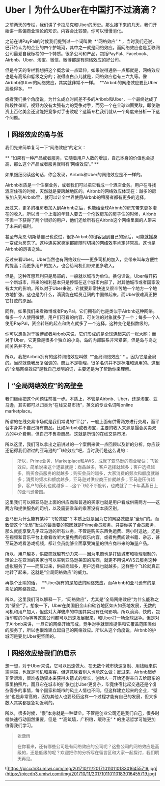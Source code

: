 # Uber丨为什么Uber在中国打不过滴滴？

之前两天的专栏，我们讲了卡拉尼克和Uber的历史。那么接下来的几天，我们开始讲一些偏商业理论的知识。内容会比较硬，你可以慢慢消化。

之前在讲PayPal的时候我们提到过一个词叫做  *“网络效应” * ，当时我们还说，巴菲特认为的企业的四个护城河，其中之一就是网络效应。而网络效应也是互联网公司最爱自我标榜的一个特质。很多公司和产品，包括PayPal、Facebook、Airbnb、Uber、淘宝、微信、微博都是有网络效应的好公司。

但是今天的专栏我想把这个概念做一点延伸。如果说得通俗一点那就是，网络效应也是有高级和低级之分的；说得直白点儿就是，网络效应也有三六九等。像Airbnb和Uber的网络效应，其实就非常不一样。  **Airbnb的网络效应要比Uber高级得多。 **

或者我们换个角度说，为什么成立时间差不多的Aribnb和Uber，一个最终达成了阶段性垄断，视野内没有太强有力的竞争对手，而另一个在全球四面受敌，即使融资上百亿美金还没能把竞争对手击败呢？这篇专栏我们就从一个角度来分析一下这个问题。

## 丨网络效应的高与低

我们先来简单复习一下“网络效应”的定义：

 ** “如果有一种产品或者服务，它随着用户人数的增加，自己本身的价值也会提高，那么这个产品或者服务就叫有‘网络效应’。” **

如果细细阅读这句话，你会发现，Airbnb和Uber的网络效应是不一样的。

Airbnb本质是一个住宿业务，或者我们可以把它看成一个酒店业务。用户在寻找酒店住宿的时候，天然就是要跨越地区的。Airbnb的网络效应体现在：越多的房东加入到Airbnb里，就可以让全世界使用Airbnb的租房者都有更多的选择。

反过来，更多的租房者加入到Airbnb之后，也能给全球Airbnb的房东带来更多潜在的收入。所以当一个上海的年轻人要去一个伦敦房东的房子住的时候，Airbnb不但一下获得了两个很好的用户，他们还给所有在Airbnb这个网络里面的人带来了未来的福利。

甚至布莱恩·切斯基自己也说过，很多Airbnb的租客回到自己的家后，可能就摇身一变成为房东了。这种连买家卖家都能随时切换的网络效率肯定非常高。这也是Airbnb的厉害之处。

反过来看Uber。Uber当然也有网络效应——更多司机的加入，会带来叫车方便性的提高；而更多用户的加入，也会给司机们带来更多收入。

但是，这种互惠互利只是局部的，一般就以城市为单位。换句话说，Uber每开拓一个新城市，带来的福利基本只是停留在这个城市内部了，对其他城市或者国家没有太大的影响。所以对于Uber来说，它就要非常快速又很辛苦地一个地方一个地方地扩张。这也是为什么，滴滴能在幅员辽阔的中国做起来，而Uber很难真正把它打败的原因。

同样，如果我们来看微博或者PayPal。它们拥有的也是类似于Airbnb这种网络。每多一个人使用微博，用户们可看的内容、可关注的对象就多了一个；每多一个人使用PayPal，资金转账的起点和终点就多了一个选择。这种变化是指数级的。

你可以想象对于微博或者Airbnb来说，它们形成的是全球连起来的一张大网；而对于Uber，它更像是很多个独立的小岛，岛的内部联系非常紧密，但是岛与岛之间关系并不大。

所以，我把Airbnb拥有的这种网络效应叫做  *“全局网络效应” * 。因为它是全局的。当然就像我反复强调的，商业不是物理，很多名词并不是标准和通用的。这里的“全局网络效应”是我自己发明的词，主要还是为了帮助你来理解。

## 丨“全局网络效应”的高壁垒

我们继续把这个问题往前推一步。本质上，不管是Airbnb、Uber，还是淘宝、亚马逊，其实都可以归类为“在线交易市场”，英文的专业名词叫online marketplace。

所谓的在线交易市场就是我们常说的“平台”，一般上面有供需两方进行交易，而平台本身并不自己持有商品。比如Airbnb或者淘宝，主要的收入来源是撮合买卖双方的中介费用，但自己不售卖商品。这就是所谓的在线交易市场。

所以这里，我们可以拿出之前讲过的一个案例来做一点回顾以及新的分析。你应该还记得我们讲过的亚马逊的“飞轮效应”吧，当时我们是这么说的：

> 所以，Prime业务、Marketplace和AWS，成就了亚马逊的商业秘诀：飞轮效应。简单说来这个逻辑就是：商品越多，客户选择就越多；客户选择越多，购买会员服务的就越多；购买会员的越多，大家消费的频次和额度就越多；消费的频次和额度越多，亚马逊对供应商压价就越多；亚马逊压价越多，客户的获利也就越多……这个飞轮不断旋转，也成就了二十年蒸蒸日上的亚马逊帝国。

这里我们可以把亚马逊上面的供应商和普通的买家也就是用户看成供需两方——这两方和提供服务的司机，以及需要乘车的乘客没有本质区别。

亚马逊为什么能有某种“飞轮效应”？本质上就是因为它的网路效应是“全局”的。而致使这个“全局”发生的最重要的原因就是Prime会员服务。只要你买了会员服务，那么就能享受几乎亚马逊的所有业务，不管是购买东西免运费、两小时送达，还是在视频和音乐平台上收看收听大量免费的娱乐内容，或者免费阅读书籍、杂志，甚至玩游戏看游戏视频，都让会员能够全面享受海量的供应商带来的海量产品。

所以，用户越多，供应商就越有动力来——因为电商也是打破城市和物理限制的，理论上在亚洲的买家也可以买到亚马逊美国的东西，就更不用说AWS云服务这种虚拟服务了——而反过来，供应商越多，用户选择也就越多。这样整个飞轮就真正地转了起来。这就是“全局网络效应”的威力。

再换个比喻的话，  **Uber拥有的是加法的网络效应，而Airbnb和亚马逊有的是乘法的网络效应。 **

所以，这里我们可以解释一下，“网络效应”，尤其是“全局网络效应”为什么能称之为“壁垒”了。想象一下，Uber在美国旧金山和硅谷地区如火如荼地发展，无数的司机和用户加入，但这对大洋彼岸的中国其实没有任何影响，所以滴滴、快的，包括印度的Ola等等这些公司都可以迅速发展起来，和Uber打一场全球战争。但是对于Airbnb来讲，一旦它的网络开始形成，竞争对手就很难提供和它覆盖范围类似的服务了，所以也很难建立起自己的网络效应。所以从这个角度说，Airbnb的护城河是要比Uber更坚固的。

## 丨网络效应给我们的启示

想一想，对于Uber来说，它可以迅速做大、在无数个城市快速复制、用钱砸来供需两端，也就是司机和乘客，但这意味着别人也能这么做；反过来，Airbnb起步非常艰难，很难撬动资本来获得火箭式的增长，创始人一开始还得亲自去给房东的家里拍照片。而且它在城市的扩张也比Uber更复杂，毕竟住宿比起交通还是个复杂得多的事情，每个国家和城市的风土人情也不同。但这样建立起来的企业，“壁垒”也是非常高的，因为其他人也要经历这样一个过程才能有自己的发展，但大多数人其实都是急功近利的。

所以，很多时候，“慢”本身就是一种壁垒。不管是创业公司还是我们自己，很多时候快速行动固然重要，但是  *“高筑墙，广积粮，缓称王” * 的生活哲学可能更加值得我们学习。

> 张潇雨
> 
> 在你看来，还有哪些公司是有网络效应的公司呢？这些公司的网络效应是高级的，还是低级的呢？欢迎把你的分析写在留言区和大家一起探讨，我们明天再见。

![https://piccdn3.umiwi.com/img/201710/11/201710110110183016455719.jpg](https://piccdn3.umiwi.com/img/201710/11/201710110110183016455719.jpg)

---
